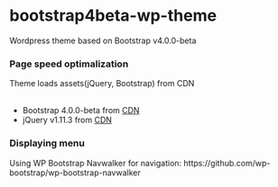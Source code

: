 # bootstrap4beta-wp-theme
Wordpress theme based on Bootstrap v4.0.0-beta
<h3>Page speed optimalization</h3>
Theme loads assets(jQuery, Bootstrap) from CDN<br><br>
<ul>
<li>Bootstrap 4.0.0-beta from <a href="https://maxcdn.bootstrapcdn.com/bootstrap/4.0.0-beta/js/bootstrap.min.js" target="_blank" rel="noopener">CDN</a></li>
<li>jQuery v1.11.3 from <a href="http://ajax.googleapis.com/ajax/libs/jquery/1.11.3/jquery.min.js" target="_blank" rel="noopener">CDN</a></li>
</ul>
<h3>Displaying menu</h3>
Using WP Bootstrap Navwalker for navigation: https://github.com/wp-bootstrap/wp-bootstrap-navwalker
